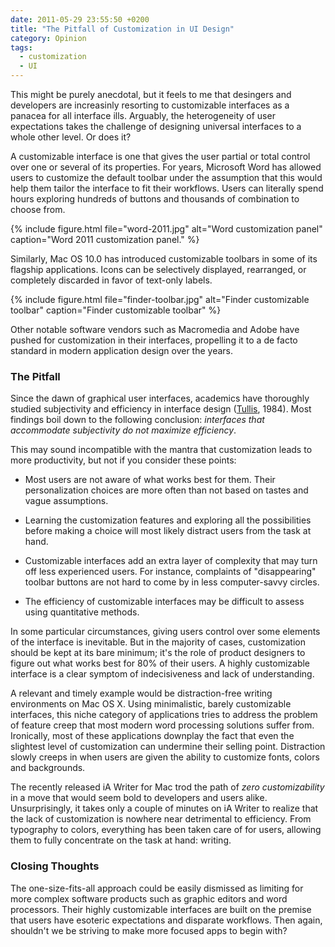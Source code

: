 ```yaml
---
date: 2011-05-29 23:55:50 +0200
title: "The Pitfall of Customization in UI Design"
category: Opinion
tags:
  - customization
  - UI
---
```


This might be purely anecdotal, but it feels to me that desingers and developers are increasinly resorting to customizable interfaces as a panacea for all interface ills. Arguably, the heterogeneity of user expectations takes the challenge of designing universal interfaces to a whole other level. Or does it?

A customizable interface is one that gives the user partial or total control over one or several of its properties. For years, Microsoft Word has allowed users to customize the default toolbar under the assumption that this would help them tailor the interface to fit their workflows. Users can literally spend hours exploring hundreds of buttons and thousands of combination to choose from.

{% include figure.html file="word-2011.jpg" alt="Word customization panel" caption="Word 2011 customization panel." %}


Similarly, Mac OS 10.0 has introduced customizable toolbars in some of its flagship applications. Icons can be selectively displayed, rearranged, or completely discarded in favor of text-only labels.

{% include figure.html file="finder-toolbar.jpg" alt="Finder customizable toolbar" caption="Finder customizable toolbar" %}

Other notable software vendors such as Macromedia and Adobe have pushed for customization in their interfaces, propelling it to a de facto standard in modern application design over the years.

### The Pitfall

Since the dawn of graphical user interfaces, academics have thoroughly studied subjectivity and efficiency in interface design ([Tullis], 1984). Most findings boil down to the following conclusion: *interfaces that accommodate subjectivity do not maximize efficiency*.

This may sound incompatible with the mantra that customization leads to more productivity, but not if you consider these points:

* Most users are not aware of what works best for them. Their personalization choices are more often than not based on tastes and vague assumptions.

* Learning the customization features and exploring all the possibilities before making a choice will most likely distract users from the task at hand.

* Customizable interfaces add an extra layer of complexity that may turn off less experienced users. For instance, complaints of "disappearing" toolbar buttons are not hard to come by in less computer-savvy circles.

* The efficiency of customizable interfaces may be difficult to assess using quantitative methods.

In some particular circumstances, giving users control over some elements of the interface is inevitable. But in the majority of cases, customization should be kept at its bare minimum; it's the role of product designers to figure out what works best for 80% of their users. A highly customizable interface is a clear symptom of indecisiveness and lack of understanding.

A relevant and timely example would be distraction-free writing environments on Mac OS X. Using minimalistic, barely customizable interfaces, this niche category of applications tries to address the problem of feature creep that most modern word processing solutions suffer from. Ironically, most of these applications downplay the fact that even the slightest level of customization can undermine their selling point. Distraction slowly creeps in when users are given the ability to customize fonts, colors and backgrounds.

The recently released iA Writer for Mac trod the path of *zero customizability* in a move that would seem bold to developers and users alike. Unsurprisingly, it takes only a couple of minutes on iA Writer to realize that the lack of customization is nowhere near detrimental to efficiency. From typography to colors, everything has been taken care of for users, allowing them to fully concentrate on the task at hand: writing.

### Closing Thoughts

The one-size-fits-all approach could be easily dismissed as limiting for more complex software products such as graphic editors and word processors. Their highly customizable interfaces are built on the premise that users have esoteric expectations and disparate workflows. Then again, shouldn't we be striving to make  more focused apps to begin with?

[Tullis]: http://scholarship.rice.edu/handle/1911/15866

